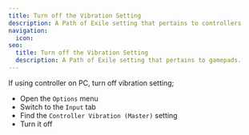 ```yaml
---
title: Turn off the Vibration Setting
description: A Path of Exile setting that pertains to controllers
navigation:
  icon:
seo:
  title: Turn off the Vibration Setting
  description: A Path of Exile setting that pertains to gamepads.
---
```


If using controller on PC, turn off vibration setting;

- Open the `Options` menu
- Switch to the `Input` tab
- Find the `Controller Vibration (Master)` setting
- Turn it off